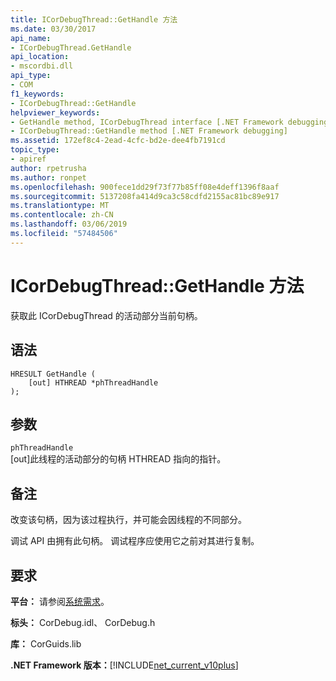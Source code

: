 ```yaml
---
title: ICorDebugThread::GetHandle 方法
ms.date: 03/30/2017
api_name:
- ICorDebugThread.GetHandle
api_location:
- mscordbi.dll
api_type:
- COM
f1_keywords:
- ICorDebugThread::GetHandle
helpviewer_keywords:
- GetHandle method, ICorDebugThread interface [.NET Framework debugging]
- ICorDebugThread::GetHandle method [.NET Framework debugging]
ms.assetid: 172ef8c4-2ead-4cfc-bd2e-dee4fb7191cd
topic_type:
- apiref
author: rpetrusha
ms.author: ronpet
ms.openlocfilehash: 900fece1dd29f73f77b85ff08e4deff1396f8aaf
ms.sourcegitcommit: 5137208fa414d9ca3c58cdfd2155ac81bc89e917
ms.translationtype: MT
ms.contentlocale: zh-CN
ms.lasthandoff: 03/06/2019
ms.locfileid: "57484506"
---
```

# <a name="icordebugthreadgethandle-method"></a>ICorDebugThread::GetHandle 方法
获取此 ICorDebugThread 的活动部分当前句柄。  
  
## <a name="syntax"></a>语法  
  
```  
HRESULT GetHandle (  
    [out] HTHREAD *phThreadHandle  
);  
```  
  
## <a name="parameters"></a>参数  
 `phThreadHandle`  
 [out]此线程的活动部分的句柄 HTHREAD 指向的指针。  
  
## <a name="remarks"></a>备注  
 改变该句柄，因为该过程执行，并可能会因线程的不同部分。  
  
 调试 API 由拥有此句柄。 调试程序应使用它之前对其进行复制。  
  
## <a name="requirements"></a>要求  
 **平台：** 请参阅[系统需求](../../../../docs/framework/get-started/system-requirements.md)。  
  
 **标头：** CorDebug.idl、 CorDebug.h  
  
 **库：** CorGuids.lib  
  
 **.NET Framework 版本：**[!INCLUDE[net_current_v10plus](../../../../includes/net-current-v10plus-md.md)]
